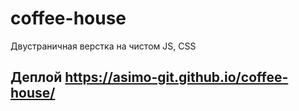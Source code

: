 # coffee-house
Двустраничная верстка на чистом JS, CSS

## Деплой https://asimo-git.github.io/coffee-house/
